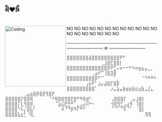 ##  ཐི❤︎ཋྀ
<img align="left" alt="Coding" width="200" src="https://pbs.twimg.com/media/GT8W0Vqb0AAxaG6?format=jpg">

NO NO NO NO NO NO NO NO NO NO NO NO NO NO NO NO NO NO NO


─────────────────────────────────────────⋆⋅☆⋅⋆───────────

⣿⣿⣿⣿⣿⣿⣿⣾⣿⣿⣿⣿⣿⣿⣿⣿⣿⠟⠋⠀⠀⠀⠀⠀⠀⠀⠀⠀⠀⠀⠀⠀⠀⠀⠀⠀⠀⠀⠀⠀⢀⣸⣿⣏⣿⣿⡇⠀
⣿⣿⣿⣿⣿⣿⣿⣿⣿⣿⣿⣿⣿⡿⠟⣋⠤⠶⠒⠒⠓⠳⠶⣶⣦⣤⣀⡀⠀⠀⠀⠀⠀⠀⠀⠀⠀⢀⣴⠞⠉⢸⣿⣽⣿⠀⠀⠀
⣿⣿⣿⣿⣿⣿⣿⣿⣿⡿⠋⠉⠀⠀⠀⠁⡀⠀⠀⠀⠀⠀⠀⠀⠈⠙⠛⠛⠓⠀⠀⠀⠀⠀⠀⢠⡶⠟⠁⣰⡤⣼⣿⡏⣿⡿⠀⠀
⣿⣿⣿⣿⣿⣿⣿⣿⣿⠁⠀⠀⠀⠀⡰⣄⣵⣤⣷⣶⣶⣷⣖⣴⣷⣠⣜⣄⠀⠀⠀⠀⠀⠀⠀⢀⣤⣶⣿⡿⣿⡿⢻⣿⡟⠀⠀⠀
⣿⣿⣿⣿⣿⡝⣿⣿⢿⠀⠀⠀⠀⠀⠈⠚⢿⣿⣿⣻⣿⣟⣿⠛⠻⢿⣾⠃⠀⠀⠀⠀⠀⠀⢠⣿⣿⣿⡏⠀⢀⡤⣸⣿⡇⠀⠀⠀
⣿⣿⣿⣿⡍⣇⢻⣿⡿⡀⠀⠀⠀⠀⠀⠀⠈⣵⣮⣟⣛⠛⠁⣀⣠⡴⠽⠓⠂⠀⠀⠀⠀⠀⢺⣿⣻⣋⣠⣴⡻⠀⢸⣿⡇⠀⠀⠀
⣿⣿⣿⣿⠑⠧⡌⣿⣧⠃⠀⠀⠀⠀⠀⠀⠀⠀⠾⠘⠙⡿⠻⠏⠛⠋⠀⠀⠀⠀⠀⠀⠀⠀⠈⠈⠁⠉⠯⠈⠁⠀⠀⣿⡇⠀⠀⠀
⣿⣿⣿⣿⣧⣖⡃⠘⢿⡀⠀⠀⠀⠀⠀⠀⠀⠀⠀⠀⠀⠀⠀⠀⠀⠀⠀⠀⠀⠀⠀⠀⠀⠀⠀⠀⠀⠀⠀⠀⠀⠀⠀⠀⠀⢿⢿⠀



<!--
**goryblake/goryblake** is a ✨ _special_ ✨ repository because its `README.md` (this file) appears on your GitHub profile.

Here are some ideas to get you started:

- 🔭 I’m currently working on ...
- 🌱 I’m currently learning ...
- 👯 I’m looking to collaborate on ...
- 🤔 I’m looking for help with ...
- 💬 Ask me about ...
- 📫 How to reach me: ...
- 😄 Pronouns: ...
- ⚡ Fun fact: ...
-->
